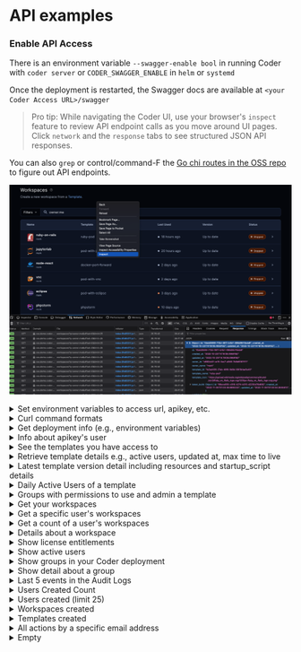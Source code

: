 # API examples

### Enable API Access

There is an environment variable `--swagger-enable bool` in running Coder with `coder server` or `CODER_SWAGGER_ENABLE` in `helm` or `systemd`

Once the deployment is restarted, the Swagger docs are available at `<your Coder Access URL>/swagger`

> Pro tip: While navigating the Coder UI, use your browser's `inspect` feature to review
> API endpoint calls as you move around UI pages. Click `network` and the `response`
> tabs to see structured JSON API responses.

You can also `grep` or control/command-F the [Go chi routes in the OSS repo](https://github.com/coder/coder/blob/main/coderd/coderd.go) to figure out API endpoints.

![Firefox inspect with the Workspaces UI](./images/firefox-inspect.png)

<details>
    <summary>Set environment variables to access url, apikey, etc.</summary>
<br/><br/>

```sh
# your deployment's access url
export CODER_URL "http://your-access-url"
# your api key - get one at http://your-access-url/cli-auth
export CODER_SESSION_TOKEN="smh...F7t"
export API_ROUTE="api/v2"
# a workspace id
export WS_ID="4bd...da9"
# your org id (not a group, but the id for the entire deployment)
# you can retrieve your org id at http://your-access-url/api/v2/users/me
# hint hint: org IDs allow Coder to someday be multi-tenant...
export ORG_ID="a31...435"
```

> If you're a [fish](https://fishshell.com/) lover like me, you would use this
> format to set environment variables:
> <br/>

```sh
set -x CODER_URL "http://your-access-url"
```

> The environment variables `CODER_URL` and `CODER_SESSION_TOKEN` can be also
> used with the `coder` CLI commands.

</details>

<details>
    <summary>Curl command formats</summary>
<br/><br/>
The shorter form
<br/><br/>

```sh
curl "$CODER_URL/$API_ROUTE/workspaces" \
-H "Coder-Session-Token: $CODER_SESSION_TOKEN"
```

The longer form with the request type
<br/><br/>

```sh
curl --request GET \
--url "$CODER_URL/$API_ROUTE/users/me" \
--header "Coder-Session-Token: $CODER_SESSION_TOKEN"
```

</details>

<details>
    <summary>Get deployment info (e.g., environment variables)</summary>
<br/><br/>

To get environment variables set for your Coder deployment like enterprise paid features enabled, git authentication, wildcard access url, access url, coder bind address, etc.
<br/><br/>

```sh
curl --request GET \
  --url "$CODER_URL/$API_ROUTE/deployment/config" \
--header "Coder-Session-Token: $CODER_SESSION_TOKEN"
```

</details>

<details>
    <summary>Info about apikey's user</summary>
<br/><br/>

This is helpful to retrieve the organization_id, needed for other API calls. This endpoint also shows the last time the user was active aka `last_seen-at`. The user's roles are shown as well. e.g., `owner`, `template-admin`, etc.
<br/><br/>

```sh
curl --request GET \
  --url "$CODER_URL/$API_ROUTE/users/me" \
--header "Coder-Session-Token: $CODER_SESSION_TOKEN"
```

</details>

<details>
    <summary>See the templates you have access to</summary>
<br/><br/>
 
 To see details about a template, use the template id from the `organizations/<org-id>/templates` endpoint.

```sh
curl --request GET \
  --url "$CODER_URL/$API_ROUTE/organizations/$ORG_ID/templates" \
--header "Coder-Session-Token: $CODER_SESSION_TOKEN"
```

</details>

<details>
    <summary>Retrieve template details e.g., active users, updated at, max time to live</summary>
<br/><br/>

To see details about a template, use the template id from the `organizations/<org-id>/templates` endpoint.

```sh
curl --request GET \
  --url "$CODER_URL/$API_ROUTE/templates/$TEMPLATE_ID" \
--header "Coder-Session-Token: $CODER_SESSION_TOKEN"
```

</details>

<details>
    <summary>Latest template version detail including resources and startup_script details</summary>
<br/><br/>

To list the resources in a template, e.g., agents, `coder_app`, `kubernetes_pod`, metadata, and see the contents of the `startup_script`

```sh
curl --request GET \
  --url "$CODER_URL/$API_ROUTE/templateversions/$TEMPLATE_VERSION_ID/resources" \
--header "Coder-Session-Token: $CODER_SESSION_TOKEN"
```

</details>

<details>
    <summary>Daily Active Users of a template</summary>
<br/><br/>

To see the last 20 days of DAUs for a template, use the template id from the `organizations/<org-id>/templates` endpoint.

```sh
curl --request GET \
  --url "$CODER_URL/$API_ROUTE/templates/$TEMPLATE_ID/daus" \
--header "Coder-Session-Token: $CODER_SESSION_TOKEN"
```

</details>

<details>
    <summary>Groups with permissions to use and admin a template</summary>
<br/><br/>

To see which groups has permissions for a template, use the template id from the `organizations/<org-id>/templates` endpoint. This call also retrieves the users in the groups.

```sh
curl --request GET \
  --url "$CODER_URL/$API_ROUTE/templates/$TEMPLATE_ID/acl" \
--header "Coder-Session-Token: $CODER_SESSION_TOKEN"
```

</details>

<details>
    <summary>Get your workspaces</summary>
<br/><br/>

```sh
curl --request GET \
  --url "$CODER_URL/$API_ROUTE/workspaces?\
q=owner:me" \
--header "Coder-Session-Token: $CODER_SESSION_TOKEN"
```

</details>

<details>
    <summary>Get a specific user's workspaces</summary>
<br/><br/>

To see the workspaces for a user. Note the query parameter is the username, not the user email.

```sh
curl --request GET \
  --url "$CODER_URL/$API_ROUTE/workspaces?\
q=owner:$USER_NAME" \
--header "Coder-Session-Token: $CODER_SESSION_TOKEN"
```

</details>

<details>
    <summary>Get a count of a user's workspaces</summary>
<br/><br/>

To see the number of workspaces for a user. Note the query parameter is the username, not the user email.

```sh
curl --request GET \
  --url "$CODER_URL/$API_ROUTE/workspaces/count?\
q=owner:$USER_NAME" \
--header "Coder-Session-Token: $CODER_SESSION_TOKEN"
```

</details>

<details>
    <summary>Details about a workspace</summary>
<br/><br/>

To see workspace details like its template, owner, and resources.

```sh
curl --request GET \
  --url "$CODER_URL/$API_ROUTE/workspaces/\
$WS_ID" \
--header "Coder-Session-Token: $CODER_SESSION_TOKEN"
```

</details>

<details>
    <summary>Show license entitlements</summary>
<br/><br/>

To see entitlements like high availability, template rbac aka groups, if a license is installed, is the experimental flag set, is it a trial?

```sh
curl --request GET \
  --url "$CODER_URL/$API_ROUTE/entitlements\
" \
--header "Coder-Session-Token: $CODER_SESSION_TOKEN"
```

</details>

<details>
    <summary>Show active users</summary>
<br/><br/>

To show active users in your Coder deployment.

```sh
curl --request GET \
  --url "$CODER_URL/$API_ROUTE/users\
?status:active" \
--header "Coder-Session-Token: $CODER_SESSION_TOKEN"
```

</details>

<details>
    <summary>Show groups in your Coder deployment</summary>
<br/><br/>

To see groups. The query returns the members of each group.

```sh
curl --request GET \
  --url "$CODER_URL/$API_ROUTE/organizations/$ORG_ID/groups" \
--header "Coder-Session-Token: $CODER_SESSION_TOKEN"
```

</details>

<details>
    <summary>Show detail about a group</summary>
<br/><br/>

This includes the members and their roles.

```sh
curl --request GET \
  --url "$CODER_URL/$API_ROUTE/groups/$GROUP_ID" \
--header "Coder-Session-Token: $CODER_SESSION_TOKEN"
```

</details>

<details>
    <summary>Last 5 events in the Audit Logs</summary>
<br/><br/>

Adjust `limit` to your liking.
Also see [ResourceTypes](https://pkg.go.dev/github.com/coder/coder@main/codersdk#ResourceType) and [Actions](https://pkg.go.dev/github.com/coder/coder@main/codersdk#AuditAction).

```sh
curl --request GET \
  --url "$CODER_URL/$API_ROUTE/audit\
?limit=5" \
--header "Coder-Session-Token: $CODER_SESSION_TOKEN"
```

</details>

<details>
    <summary>Users Created Count</summary>
<br/><br/>

To

```sh
curl --request GET \
  --url "$CODER_URL/$API_ROUTE/audit/count\
?q=resource_type:user+\
action:create+" \
--header "Coder-Session-Token: $CODER_SESSION_TOKEN"
```

</details>

<details>
    <summary>Users created (limit 25)</summary>
<br/><br/>

To

```sh
curl --request GET \
  --url "$CODER_URL/$API_ROUTE/audit\
?limit=25&q=resource_type:user+\
action:create+" \
--header "Coder-Session-Token: $CODER_SESSION_TOKEN"
```

</details>

<details>
    <summary>Workspaces created</summary>
<br/><br/>

```sh
curl --request GET \
  --url "$CODER_URL/$API_ROUTE/audit\
?limit=5&q=resource_type:workspace+\
action:create+" \
--header "Coder-Session-Token: $CODER_SESSION_TOKEN"
```

</details>

<details>
    <summary>Templates created</summary>
<br/><br/>

```sh
curl --request GET \
  --url "$CODER_URL/$API_ROUTE/audit\
?limit=5&q=resource_type:template+\
action:create+" \
--header "Coder-Session-Token: $CODER_SESSION_TOKEN"
```

</details>

<details>
    <summary>All actions by a specific email address</summary>
<br/><br/>

To

```sh
curl --request GET \
  --url "$CODER_URL/$API_ROUTE/audit\
?limit=1&q=email:$EMAIL+" \
--header "Coder-Session-Token: $CODER_SESSION_TOKEN"
```

</details>

<details>
    <summary>Empty</summary>
<br/><br/>

Use for next example 🍔

```sh

```

</details>
